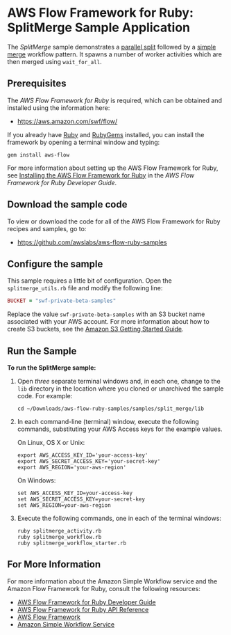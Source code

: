 AWS Flow Framework for Ruby: SplitMerge Sample Application
==========================================================

The *SplitMerge* sample demonstrates a [parallel split][] followed by a [simple
merge][] workflow pattern. It spawns a number of worker activities which are
then merged using `wait_for_all`.

[parallel split]: http://docs.aws.amazon.com/amazonswf/latest/awsrbflowguide/programming-workflow-patterns.html#programming-workflow-patterns-synchronization
[simple merge]: http://docs.aws.amazon.com/amazonswf/latest/awsrbflowguide/programming-workflow-patterns.html#programming-workflow-patterns-simple-merge

Prerequisites
-------------

The *AWS Flow Framework for Ruby* is required, which can be obtained and
installed using the information here:

* https://aws.amazon.com/swf/flow/

If you already have [Ruby][] and [RubyGems][] installed, you can install the
framework by opening a terminal window and typing:

[ruby]: https://www.ruby-lang.org/
[rubygems]: http://rubygems.org/

~~~~
gem install aws-flow
~~~~

For more information about setting up the AWS Flow Framework for Ruby, see
[Installing the AWS Flow Framework for Ruby][docs-installing] in the *AWS Flow
Framework for Ruby Developer Guide*.

[docs-installing]: http://docs.aws.amazon.com/amazonswf/latest/awsrbflowguide/installing.html

Download the sample code
------------------------

To view or download the code for all of the AWS Flow Framework for Ruby recipes
and samples, go to:

* https://github.com/awslabs/aws-flow-ruby-samples

Configure the sample
--------------------

This sample requires a little bit of configuration. Open the
`splitmerge_utils.rb` file and modify the following line:

~~~~ruby
BUCKET = "swf-private-beta-samples"
~~~~

Replace the value `swf-private-beta-samples` with an S3 bucket name associated
with your AWS account. For more information about how to create S3 buckets, see
the [Amazon S3 Getting Started Guide][s3gsg].

[s3gsg]: http://docs.aws.amazon.com/AmazonS3/latest/gsg/GetStartedWithS3.html

Run the Sample
--------------

**To run the SplitMerge sample:**

1.  Open *three* separate terminal windows and, in each one, change to the `lib`
    directory in the location where you cloned or unarchived the sample code.
    For example:

    ~~~~
    cd ~/Downloads/aws-flow-ruby-samples/samples/split_merge/lib
    ~~~~

2.  In each command-line (terminal) window, execute the following commands,
    substituting your AWS Access keys for the example values.

    On Linux, OS X or Unix:

    ~~~~
    export AWS_ACCESS_KEY_ID='your-access-key'
    export AWS_SECRET_ACCESS_KEY='your-secret-key'
    export AWS_REGION='your-aws-region'
    ~~~~

    On Windows:

    ~~~~
    set AWS_ACCESS_KEY_ID=your-access-key
    set AWS_SECRET_ACCESS_KEY=your-secret-key
    set AWS_REGION=your-aws-region
    ~~~~

3.  Execute the following commands, one in each of the terminal windows:

    ~~~~
    ruby splitmerge_activity.rb
    ruby splitmerge_workflow.rb
    ruby splitmerge_workflow_starter.rb
    ~~~~

For More Information
--------------------

For more information about the Amazon Simple Workflow service and the Amazon
Flow Framework for Ruby, consult the following resources:

* [AWS Flow Framework for Ruby Developer Guide][rbflow-dg]
* [AWS Flow Framework for Ruby API Reference][rbflow-api]
* [AWS Flow Framework][flow-main]
* [Amazon Simple Workflow Service][swf-main]

[rbflow-dg]: http://docs.aws.amazon.com/amazonswf/latest/awsrbflowguide/
[rbflow-api]: https://docs.aws.amazon.com/amazonswf/latest/awsrbflowapi/
[flow-main]: http://aws.amazon.com/swf/flow/
[swf-main]: http://aws.amazon.com/swf/

